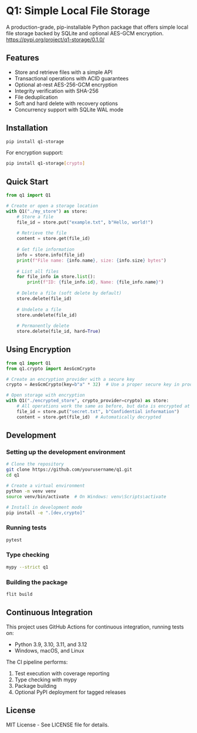 # Q1: Simple Local File Storage

A production-grade, pip-installable Python package that offers simple local file storage backed by SQLite and optional AES-GCM encryption.\
https://pypi.org/project/q1-storage/0.1.0/

## Features

- Store and retrieve files with a simple API
- Transactional operations with ACID guarantees
- Optional at-rest AES-256-GCM encryption
- Integrity verification with SHA-256
- File deduplication
- Soft and hard delete with recovery options
- Concurrency support with SQLite WAL mode

## Installation

```bash
pip install q1-storage
```

For encryption support:
```bash
pip install q1-storage[crypto]
```

## Quick Start

```python
from q1 import Q1

# Create or open a storage location
with Q1("./my_store") as store:
    # Store a file
    file_id = store.put("example.txt", b"Hello, world!")
    
    # Retrieve the file
    content = store.get(file_id)
    
    # Get file information
    info = store.info(file_id)
    print(f"File name: {info.name}, size: {info.size} bytes")
    
    # List all files
    for file_info in store.list():
        print(f"ID: {file_info.id}, Name: {file_info.name}")
    
    # Delete a file (soft delete by default)
    store.delete(file_id)
    
    # Undelete a file
    store.undelete(file_id)
    
    # Permanently delete
    store.delete(file_id, hard=True)
```

## Using Encryption

```python
from q1 import Q1
from q1.crypto import AesGcmCrypto

# Create an encryption provider with a secure key
crypto = AesGcmCrypto(key=b"a" * 32)  # Use a proper secure key in production!

# Open storage with encryption
with Q1("./encrypted_store", crypto_provider=crypto) as store:
    # All operations work the same as before, but data is encrypted at rest
    file_id = store.put("secret.txt", b"Confidential information")
    content = store.get(file_id)  # Automatically decrypted
```

## Development

### Setting up the development environment

```bash
# Clone the repository
git clone https://github.com/yourusername/q1.git
cd q1

# Create a virtual environment
python -m venv venv
source venv/bin/activate  # On Windows: venv\Scripts\activate

# Install in development mode
pip install -e ".[dev,crypto]"
```

### Running tests

```bash
pytest
```

### Type checking

```bash
mypy --strict q1
```

### Building the package

```bash
flit build
```

## Continuous Integration

This project uses GitHub Actions for continuous integration, running tests on:
- Python 3.9, 3.10, 3.11, and 3.12
- Windows, macOS, and Linux

The CI pipeline performs:
1. Test execution with coverage reporting
2. Type checking with mypy
3. Package building
4. Optional PyPI deployment for tagged releases

## License

MIT License - See LICENSE file for details.
